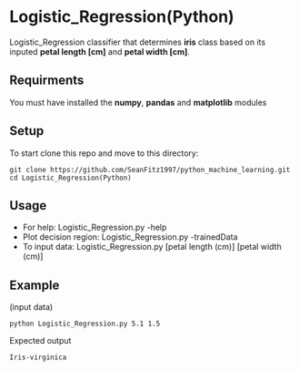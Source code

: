 # Logistic_Regression(Python)
Logistic_Regression classifier that determines **iris** class based on its inputed **petal length [cm]** and **petal width [cm]**.
## Requirments
You must have installed the **numpy**, **pandas** and **matplotlib** modules
## Setup
To start clone this repo and move to this directory:
```
git clone https://github.com/SeanFitz1997/python_machine_learning.git
cd Logistic_Regression(Python)
```
## Usage
- For help:       Logistic_Regression.py -help
- Plot decision region:   Logistic_Regression.py -trainedData
- To input data:  Logistic_Regression.py [petal length (cm)] [petal width (cm)]
## Example
(input data)
```
python Logistic_Regression.py 5.1 1.5
```
Expected output
```
Iris-virginica
```
